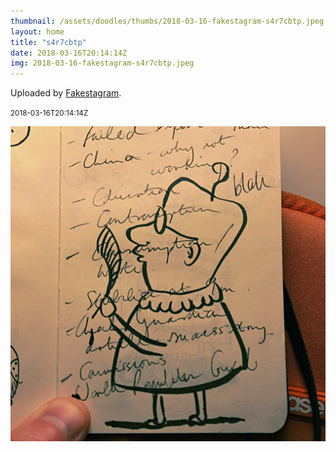```yaml
---
thumbnail: /assets/doodles/thumbs/2018-03-16-fakestagram-s4r7cbtp.jpeg
layout: home
title: "s4r7cbtp"
date: 2018-03-16T20:14:14Z
img: 2018-03-16-fakestagram-s4r7cbtp.jpeg
---
```


Uploaded by [Fakestagram](https://github.com/opyate/fakestagram).

<small>2018-03-16T20:14:14Z</small>

![Uploaded by Fakestagram](/assets/doodles/original/2018-03-16-fakestagram-s4r7cbtp.jpeg)
